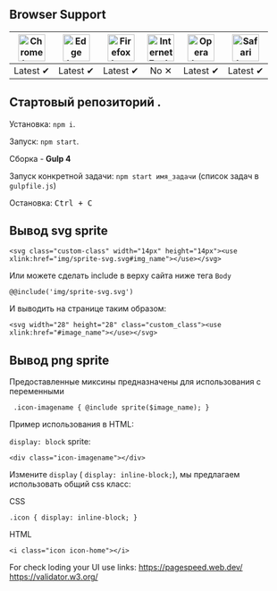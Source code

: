 ## Browser Support

| <img src="https://clipboardjs.com/assets/images/chrome.png" width="48px" height="48px" alt="Chrome logo"> | <img src="https://clipboardjs.com/assets/images/edge.png" width="48px" height="48px" alt="Edge logo"> | <img src="https://clipboardjs.com/assets/images/firefox.png" width="48px" height="48px" alt="Firefox logo"> | <img src="https://clipboardjs.com/assets/images/ie.png" width="48px" height="48px" alt="Internet Explorer logo"> | <img src="https://clipboardjs.com/assets/images/opera.png" width="48px" height="48px" alt="Opera logo"> | <img src="https://clipboardjs.com/assets/images/safari.png" width="48px" height="48px" alt="Safari logo"> |
| :-------------------------------------------------------------------------------------------------------: | :---------------------------------------------------------------------------------------------------: | :---------------------------------------------------------------------------------------------------------: | :--------------------------------------------------------------------------------------------------------------: | :-----------------------------------------------------------------------------------------------------: | :-------------------------------------------------------------------------------------------------------: |
|                                                 Latest ✔                                                  |                                               Latest ✔                                                |                                                  Latest ✔                                                   |                                                       No ✕                                                       |                                                Latest ✔                                                 |                                                 Latest ✔                                                  |

## Стартовый репозиторий .

Установка: `npm i`.

Запуск: `npm start`.

Сборка - <b>Gulp 4</b>

Запуск конкретной задачи: `npm start имя_задачи` (список задач в `gulpfile.js`)

Остановка: <kbd>Ctrl + C</kbd>

## Bывод svg sprite

`<svg class="custom-class" width="14px" height="14px"><use xlink:href="img/sprite-svg.svg#img_name"></use></svg>`

Или можете сделать include в верху сайта ниже тега `Body`

`@@include('img/sprite-svg.svg')`

И выводить на странице таким образом:

`<svg width="28" height="28" class="custom_class"><use xlink:href="#image_name"></use></svg>`

## Bывод png sprite

Предоставленные миксины предназначены для использования с переменными

` .icon-imagename { @include sprite($image_name); }`

Пример использования в HTML:

`display: block` sprite:

`<div class="icon-imagename"></div>`

Изменитe `display` ( `display: inline-block;`), мы предлагаем использовать общий css класс:

CSS

`.icon { display: inline-block; }`

HTML

`<i class="icon icon-home"></i>`

For check loding your UI use links:
https://pagespeed.web.dev/
https://validator.w3.org/
